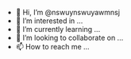 - 👋 Hi, I’m @nswuynswuyawmnsj
- 👀 I’m interested in ...
- 🌱 I’m currently learning ...
- 💞️ I’m looking to collaborate on ...
- 📫 How to reach me ...

<!---
nswuynswuyawmnsj/nswuynswuyawmnsj is a ✨ special ✨ repository because its `README.md` (this file) appears on your GitHub profile.
You can click the Preview link to take a look at your changes.
--->
